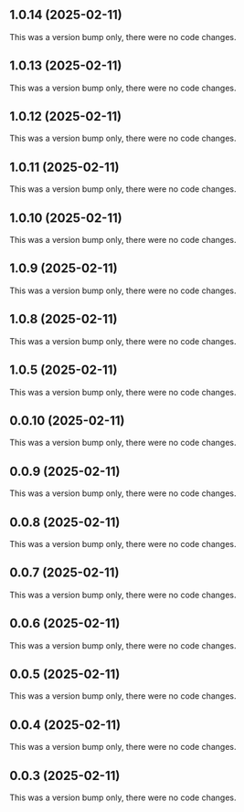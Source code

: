 ## 1.0.14 (2025-02-11)

This was a version bump only, there were no code changes.

## 1.0.13 (2025-02-11)

This was a version bump only, there were no code changes.

## 1.0.12 (2025-02-11)

This was a version bump only, there were no code changes.

## 1.0.11 (2025-02-11)

This was a version bump only, there were no code changes.

## 1.0.10 (2025-02-11)

This was a version bump only, there were no code changes.

## 1.0.9 (2025-02-11)

This was a version bump only, there were no code changes.

## 1.0.8 (2025-02-11)

This was a version bump only, there were no code changes.

## 1.0.5 (2025-02-11)

This was a version bump only, there were no code changes.

## 0.0.10 (2025-02-11)

This was a version bump only, there were no code changes.

## 0.0.9 (2025-02-11)

This was a version bump only, there were no code changes.

## 0.0.8 (2025-02-11)

This was a version bump only, there were no code changes.

## 0.0.7 (2025-02-11)

This was a version bump only, there were no code changes.

## 0.0.6 (2025-02-11)

This was a version bump only, there were no code changes.

## 0.0.5 (2025-02-11)

This was a version bump only, there were no code changes.

## 0.0.4 (2025-02-11)

This was a version bump only, there were no code changes.

## 0.0.3 (2025-02-11)

This was a version bump only, there were no code changes.
